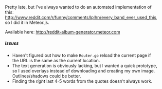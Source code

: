 Pretty late, but I've always wanted to do an automated implementation of this: <http://www.reddit.com/r/funny/comments/lplhn/every_band_ever_used_this>, so I did it in Meteor.js.

Available here: <http://reddit-album-generator.meteor.com>

##### Issues
* Haven't figured out how to make `Router.go` reload the current page if the URL is the same as the current location.
* The text generation is obviously lacking, but I wanted a quick prototype, so I used overlays instead of downloading and creating my own image. Outlines/shadows could be better.
* Finding the _right_ last 4-5 words from the quotes doesn't always work.
